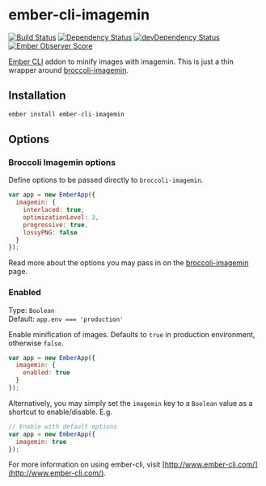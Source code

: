 # ember-cli-imagemin

[![Build Status](https://travis-ci.org/andybluntish/ember-cli-imagemin.svg?branch=master)](https://travis-ci.org/andybluntish/ember-cli-imagemin)
[![Dependency Status](https://david-dm.org/andybluntish/ember-cli-imagemin.svg)](https://david-dm.org/andybluntish/ember-cli-imagemin)
[![devDependency Status](https://david-dm.org/andybluntish/ember-cli-imagemin/dev-status.svg)](https://david-dm.org/andybluntish/ember-cli-imagemin#info=devDependencies)
[![Ember Observer Score](http://emberobserver.com/badges/ember-cli-imagemin.svg)](http://emberobserver.com/addons/ember-cli-imagemin)

[Ember CLI](http://www.ember-cli.com) addon to minify images with imagemin. This is just a thin wrapper around [broccoli-imagemin](https://github.com/Xulai/broccoli-imagemin).

## Installation

```js
ember install ember-cli-imagemin
```

## Options

### Broccoli Imagemin options

Define options to be passed directly to `broccoli-imagemin`.

```js
var app = new EmberApp({
  imagemin: {
    interlaced: true,
    optimizationLevel: 3,
    progressive: true,
    lossyPNG: false
  }
});
```

Read more about the options you may pass in on the [broccoli-imagemin](https://github.com/Xulai/broccoli-imagemin) page.

### Enabled

Type: `Boolean`  
Default: `app.env === 'production'`

Enable minification of images. Defaults to `true` in production environment, otherwise `false`.

```js
var app = new EmberApp({
  imagemin: {
    enabled: true
  }
});
```

Alternatively, you may simply set the `imagemin` key to a `Boolean` value as a shortcut to enable/disable. E.g.

```js
// Enable with default options
var app = new EmberApp({
  imagemin: true
});
```

For more information on using ember-cli, visit [http://www.ember-cli.com/](http://www.ember-cli.com/).

